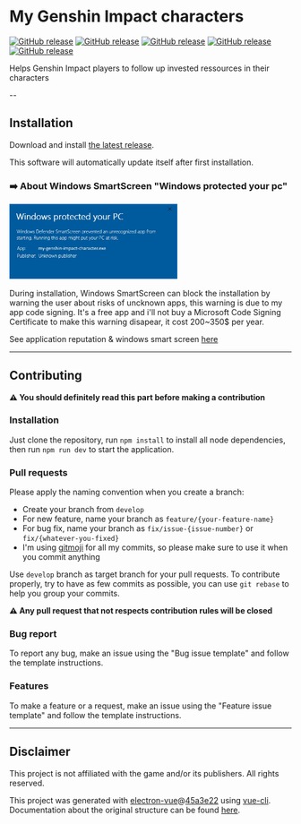 # My Genshin Impact characters

[![GitHub release](https://img.shields.io/badge/Version-1.0.0-blue)](https://github.com/MatthieuLepers/my-genshin-impact-characters/releases/latest)
[![GitHub release](https://img.shields.io/badge/Platform-Windows-orange)](https://www.gnu.org/licenses/gpl-3.0.en.html)
[![GitHub release](https://img.shields.io/badge/Node-14.19.0-green)](https://nodejs.org/download/release/v14.19.0/)
[![GitHub release](https://img.shields.io/badge/License-GNU%20GPLv3-blue)](https://www.gnu.org/licenses/gpl-3.0.en.html)
[![GitHub release](https://img.shields.io/badge/Virustotal%20analysis-undetected-green)](https://www.virustotal.com/gui/file/ee8f7479f96bcab106d1fdb7ebdf1a8e14e94320f1cfc8f1e722f258d74f5549?nocache=1)

Helps Genshin Impact players to follow up invested ressources in their characters

--

## Installation

Download and install [the latest release](https://github.com/MatthieuLepers/my-genshin-impact-characters/releases/latest).

This software will automatically update itself after first installation.

### ➡️ About Windows SmartScreen "Windows protected your pc"

<img src="static/img/windows-smartscreen.jpg" width="300px" alt="Windows Smart Screen">

During installation, Windows SmartScreen can block the installation by warning the user about risks of uncknown apps, this warning is due to my app code signing. It's a free app and i'll not buy a Microsoft Code Signing Certificate to make this warning disapear, it cost 200~350$ per year.

See application reputation & windows smart screen [here](https://www.digicert.com/dc/ms-smartscreen-application-reputation/)

---

## Contributing
**⚠️ You should definitely read this part before making a contribution**

### Installation
Just clone the repository, run `npm install` to install all node dependencies, then run `npm run dev` to start the application.

### Pull requests
Please apply the naming convention when you create a branch:
- Create your branch from `develop`
- For new feature, name your branch as `feature/{your-feature-name}`
- For bug fix, name your branch as `fix/issue-{issue-number}` or `fix/{whatever-you-fixed}`
- I'm using [gitmoji](https://gitmoji.dev/) for all my commits, so please make sure to use it when you commit anything

Use `develop` branch as target branch for your pull requests. To contribute properly, try to have as few commits as possible, you can use `git rebase` to help you group your commits.

**⚠️ Any pull request that not respects contribution rules will be closed**

### Bug report
To report any bug, make an issue using the "Bug issue template" and follow the template instructions.

### Features
To make a feature or a request, make an issue using the "Feature issue template" and follow the template instructions.

---

## Disclaimer
This project is not affiliated with the game and/or its publishers. All rights reserved.

This project was generated with [electron-vue](https://github.com/SimulatedGREG/electron-vue)@[45a3e22](https://github.com/SimulatedGREG/electron-vue/tree/45a3e224e7bb8fc71909021ccfdcfec0f461f634) using [vue-cli](https://github.com/vuejs/vue-cli). Documentation about the original structure can be found [here](https://simulatedgreg.gitbooks.io/electron-vue/content/index.html).
